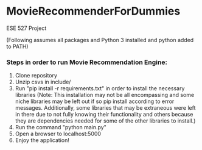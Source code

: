 # MovieRecommenderForDummies
ESE 527 Project

(Following assumes all packages and Python 3 installed and python added to PATH)
### Steps in order to run Movie Recommendation Engine:
1) Clone repository
2) Unzip csvs in include/
3) Run "pip install -r requirements.txt" in order to install the necessary libraries (Note: This installation may not be all encompassing and some niche libraries may be left out if so pip install according to error messages.  Additionally, some libraries that may be extraneous were left in there due to not fully knowing their functionality and others because they are dependencies needed for some of the other libraries to install.)
4) Run the command "python main.py"
5) Open a browser to localhost:5000
6) Enjoy the application!
